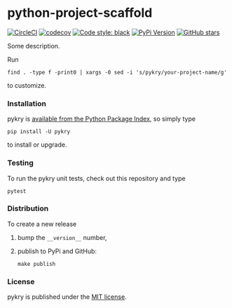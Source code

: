 # python-project-scaffold

[![CircleCI](https://img.shields.io/circleci/project/github/nschloe/pykry/master.svg)](https://circleci.com/gh/nschloe/pykry/tree/master)
[![codecov](https://img.shields.io/codecov/c/github/nschloe/pykry.svg)](https://codecov.io/gh/nschloe/pykry)
[![Code style: black](https://img.shields.io/badge/code%20style-black-000000.svg)](https://github.com/ambv/black)
[![PyPi Version](https://img.shields.io/pypi/v/pykry.svg)](https://pypi.org/project/pykry)
[![GitHub stars](https://img.shields.io/github/stars/nschloe/pykry.svg?logo=github&label=Stars&logoColor=white)](https://github.com/nschloe/pykry)

Some description.

Run
```
find . -type f -print0 | xargs -0 sed -i 's/pykry/your-project-name/g'
```
to customize.

### Installation

pykry is [available from the Python Package
Index](https://pypi.org/project/pykry/), so simply type
```
pip install -U pykry
```
to install or upgrade.

### Testing

To run the pykry unit tests, check out this repository and type
```
pytest
```

### Distribution

To create a new release

1. bump the `__version__` number,

2. publish to PyPi and GitHub:
    ```
    make publish
    ```

### License

pykry is published under the [MIT license](https://en.wikipedia.org/wiki/MIT_License).

